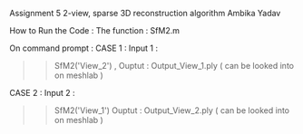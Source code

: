 Assignment 5 
2-view, sparse 3D reconstruction algorithm
Ambika Yadav

How to Run the Code :
The function : SfM2.m

On command prompt :
CASE 1 : 
Input 1 : 
>> SfM2('View_2') ,
Ouptut : Output_View_1.ply ( can be looked into on meshlab )

CASE 2 : 
Input 2 : 
>> SfM2('View_1') 
Ouptut : Output_View_2.ply ( can be looked into on meshlab )
